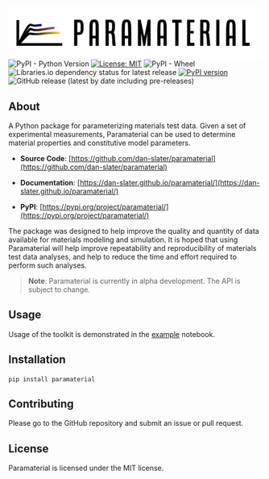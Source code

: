 ![Paramaterial logo](https://github.com/dan-slater/paramaterial/blob/main/docs/img/paramaterial-logo.png?raw=true)
![PyPI - Python Version](https://img.shields.io/pypi/pyversions/paramaterial)
[![License: MIT](https://img.shields.io/badge/License-MIT-yellow.svg)](https://opensource.org/licenses/MIT)
![PyPI - Wheel](https://img.shields.io/pypi/wheel/paramaterial)
![Libraries.io dependency status for latest release](https://img.shields.io/librariesio/release/pypi/paramaterial)
[![PyPI version](https://badge.fury.io/py/paramaterial.svg)](https://badge.fury.io/py/paramaterial)
![GitHub release (latest by date including pre-releases)](https://img.shields.io/github/v/release/dan-slater/paramaterial?include_prereleases)

[//]: # (![PyPI - Downloads]&#40;https://img.shields.io/pypi/dm/paramaterial&#41;)
[//]: # (![GitHub search hit counter]&#40;https://img.shields.io/github/search/dan-slater/paramaterial/goto&#41;)

## About

A Python package for parameterizing materials test data. Given a set of experimental measurements, Paramaterial can be
used to determine material properties and constitutive model parameters.

* **Source Code**: [https://github.com/dan-slater/paramaterial](https://github.com/dan-slater/paramaterial)

* **Documentation**: [https://dan-slater.github.io/paramaterial/](https://dan-slater.github.io/paramaterial/)

* **PyPI**: [https://pypi.org/project/paramaterial/](https://pypi.org/project/paramaterial/)

The package was designed to help improve the quality and quantity of data available for materials modeling and
simulation. It is hoped that using Paramaterial will help improve repeatability and reproducibility of materials test
data analyses, and help to reduce the time and effort required to perform such analyses.

> **Note**: Paramaterial is currently in alpha development. The API is subject to change.

## Usage

Usage of the toolkit is demonstrated in the [example]() notebook.

## Installation

```shell
pip install paramaterial
```

## Contributing

Please go to the GitHub repository and submit an issue or pull request.

## License

Paramaterial is licensed under the MIT license. 


